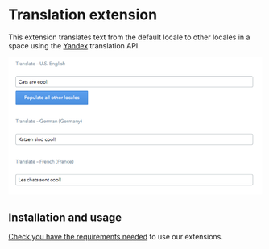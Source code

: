# Translation extension

This extension translates text from the default locale to other locales in a space using the [Yandex](https://translate.yandex.com/) translation API.

![translate-widget](../../docs/assets/translate-widget.png)

## Installation and usage

[Check you have the requirements needed](../README.md#extensions-samples) to use our extensions.
